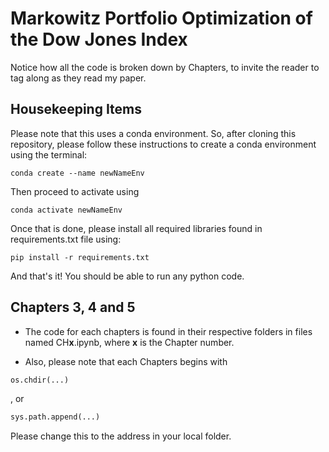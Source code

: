 # Markowitz Portfolio Optimization of the Dow Jones Index

Notice how all the code is broken down by Chapters, to invite the reader to tag along as they read my paper.

## Housekeeping Items

Please note that this uses a conda environment. So, after cloning this repository, please follow these instructions to create a conda environment using the terminal:

```
conda create --name newNameEnv
```

Then proceed to activate using

```
conda activate newNameEnv
```
Once that is done, please install all required libraries found in requirements.txt file using:

```
pip install -r requirements.txt
```

And that's it! You should be able to run any python code.

## Chapters 3, 4 and 5
- The code for each chapters is found in their respective folders in files named CH**x**.ipynb, where **x** is the Chapter number.

- Also, please note that each Chapters begins with 
```python
os.chdir(...)
```
, or 
```python
sys.path.append(...)
```
Please change this to the address in your local folder.


